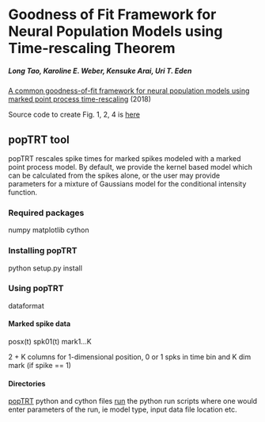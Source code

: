 #  Goodness of Fit Framework for Neural Population Models using  Time-rescaling Theorem

#####  Long Tao, Karoline E. Weber, Kensuke Arai, Uri T. Eden
[A common goodness-of-fit framework for neural population models using marked point process time-rescaling](https://www.biorxiv.org/content/early/2018/02/14/265850) (2018)

Source code to create Fig. 1, 2, 4 is [here](matlab_fig124)

##  popTRT tool
popTRT rescales spike times for marked spikes modeled with a marked point process model.  By default, we provide  the kernel based model which can be calculated from the spikes alone, or the user may provide parameters for a mixture of Gaussians model for the conditional intensity function.
###  Required packages
numpy
matplotlib
cython

### Installing popTRT
python setup.py install

### Using popTRT
dataformat

####  Marked spike data
posx(t)  spk01(t) mark1...K

2 + K columns for 1-dimensional position, 0 or 1 spks in time bin and K dim mark (if spike == 1)

#### Directories
[popTRT](popTRT)    python and cython files 
[run](run)   the python run scripts where one would enter parameters of the run, ie model type, input data file location etc.
